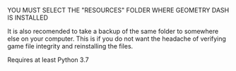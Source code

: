 YOU MUST SELECT THE "RESOURCES" FOLDER WHERE GEOMETRY DASH IS INSTALLED

It is also recomended to take a backup of the same folder to somewhere else on your computer.
This is if you do not want the headache of verifying game file integrity and reinstalling the files.

Requires at least Python 3.7
